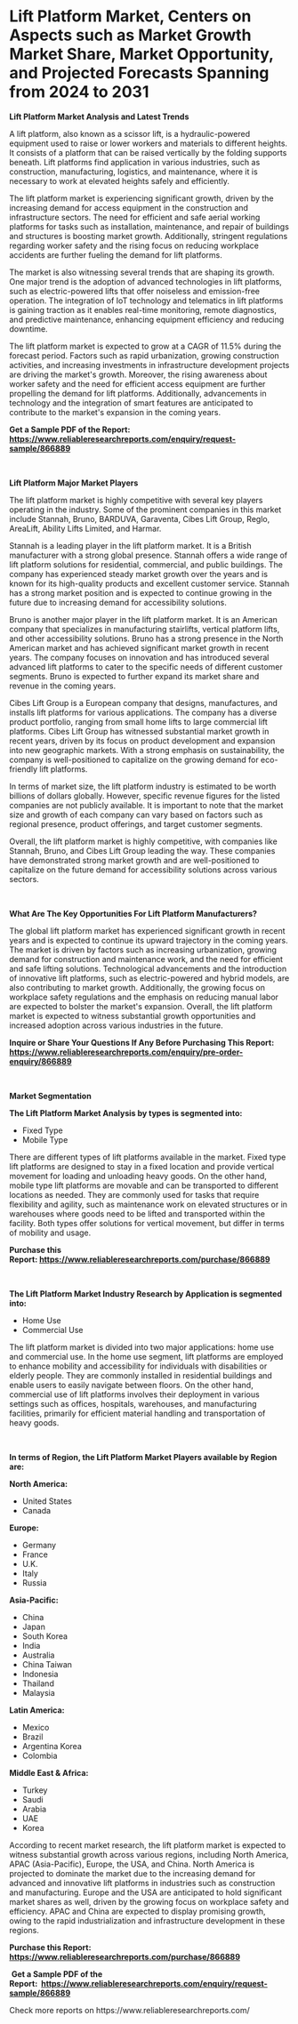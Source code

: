 <p><h1>Lift Platform Market, Centers on Aspects such as Market Growth Market Share, Market Opportunity, and Projected Forecasts Spanning from 2024 to 2031</h1></p><p><strong>Lift Platform Market Analysis and Latest Trends</strong></p>
<p><p>A lift platform, also known as a scissor lift, is a hydraulic-powered equipment used to raise or lower workers and materials to different heights. It consists of a platform that can be raised vertically by the folding supports beneath. Lift platforms find application in various industries, such as construction, manufacturing, logistics, and maintenance, where it is necessary to work at elevated heights safely and efficiently.</p><p>The lift platform market is experiencing significant growth, driven by the increasing demand for access equipment in the construction and infrastructure sectors. The need for efficient and safe aerial working platforms for tasks such as installation, maintenance, and repair of buildings and structures is boosting market growth. Additionally, stringent regulations regarding worker safety and the rising focus on reducing workplace accidents are further fueling the demand for lift platforms.</p><p>The market is also witnessing several trends that are shaping its growth. One major trend is the adoption of advanced technologies in lift platforms, such as electric-powered lifts that offer noiseless and emission-free operation. The integration of IoT technology and telematics in lift platforms is gaining traction as it enables real-time monitoring, remote diagnostics, and predictive maintenance, enhancing equipment efficiency and reducing downtime.</p><p>The lift platform market is expected to grow at a CAGR of 11.5% during the forecast period. Factors such as rapid urbanization, growing construction activities, and increasing investments in infrastructure development projects are driving the market's growth. Moreover, the rising awareness about worker safety and the need for efficient access equipment are further propelling the demand for lift platforms. Additionally, advancements in technology and the integration of smart features are anticipated to contribute to the market's expansion in the coming years.</p></p>
<p><strong>Get a Sample PDF of the Report:&nbsp; <a href="https://www.reliableresearchreports.com/enquiry/request-sample/866889">https://www.reliableresearchreports.com/enquiry/request-sample/866889</a></strong></p>
<p>&nbsp;</p>
<p><strong>Lift Platform Major Market Players</strong></p>
<p><p>The lift platform market is highly competitive with several key players operating in the industry. Some of the prominent companies in this market include Stannah, Bruno, BARDUVA, Garaventa, Cibes Lift Group, Reglo, AreaLift, Ability Lifts Limited, and Harmar.</p><p>Stannah is a leading player in the lift platform market. It is a British manufacturer with a strong global presence. Stannah offers a wide range of lift platform solutions for residential, commercial, and public buildings. The company has experienced steady market growth over the years and is known for its high-quality products and excellent customer service. Stannah has a strong market position and is expected to continue growing in the future due to increasing demand for accessibility solutions.</p><p>Bruno is another major player in the lift platform market. It is an American company that specializes in manufacturing stairlifts, vertical platform lifts, and other accessibility solutions. Bruno has a strong presence in the North American market and has achieved significant market growth in recent years. The company focuses on innovation and has introduced several advanced lift platforms to cater to the specific needs of different customer segments. Bruno is expected to further expand its market share and revenue in the coming years.</p><p>Cibes Lift Group is a European company that designs, manufactures, and installs lift platforms for various applications. The company has a diverse product portfolio, ranging from small home lifts to large commercial lift platforms. Cibes Lift Group has witnessed substantial market growth in recent years, driven by its focus on product development and expansion into new geographic markets. With a strong emphasis on sustainability, the company is well-positioned to capitalize on the growing demand for eco-friendly lift platforms.</p><p>In terms of market size, the lift platform industry is estimated to be worth billions of dollars globally. However, specific revenue figures for the listed companies are not publicly available. It is important to note that the market size and growth of each company can vary based on factors such as regional presence, product offerings, and target customer segments.</p><p>Overall, the lift platform market is highly competitive, with companies like Stannah, Bruno, and Cibes Lift Group leading the way. These companies have demonstrated strong market growth and are well-positioned to capitalize on the future demand for accessibility solutions across various sectors.</p></p>
<p>&nbsp;</p>
<p><strong>What Are The Key Opportunities For Lift Platform Manufacturers?</strong></p>
<p><p>The global lift platform market has experienced significant growth in recent years and is expected to continue its upward trajectory in the coming years. The market is driven by factors such as increasing urbanization, growing demand for construction and maintenance work, and the need for efficient and safe lifting solutions. Technological advancements and the introduction of innovative lift platforms, such as electric-powered and hybrid models, are also contributing to market growth. Additionally, the growing focus on workplace safety regulations and the emphasis on reducing manual labor are expected to bolster the market's expansion. Overall, the lift platform market is expected to witness substantial growth opportunities and increased adoption across various industries in the future.</p></p>
<p><strong>Inquire or Share Your Questions If Any Before Purchasing This Report: <a href="https://www.reliableresearchreports.com/enquiry/pre-order-enquiry/866889">https://www.reliableresearchreports.com/enquiry/pre-order-enquiry/866889</a></strong></p>
<p>&nbsp;</p>
<p><strong>Market Segmentation</strong></p>
<p><strong>The Lift Platform Market Analysis by types is segmented into:</strong></p>
<p><ul><li>Fixed Type</li><li>Mobile Type</li></ul></p>
<p><p>There are different types of lift platforms available in the market. Fixed type lift platforms are designed to stay in a fixed location and provide vertical movement for loading and unloading heavy goods. On the other hand, mobile type lift platforms are movable and can be transported to different locations as needed. They are commonly used for tasks that require flexibility and agility, such as maintenance work on elevated structures or in warehouses where goods need to be lifted and transported within the facility. Both types offer solutions for vertical movement, but differ in terms of mobility and usage.</p></p>
<p><strong>Purchase this Report:&nbsp;<a href="https://www.reliableresearchreports.com/purchase/866889">https://www.reliableresearchreports.com/purchase/866889</a></strong></p>
<p>&nbsp;</p>
<p><strong>The Lift Platform Market Industry Research by Application is segmented into:</strong></p>
<p><ul><li>Home Use</li><li>Commercial Use</li></ul></p>
<p><p>The lift platform market is divided into two major applications: home use and commercial use. In the home use segment, lift platforms are employed to enhance mobility and accessibility for individuals with disabilities or elderly people. They are commonly installed in residential buildings and enable users to easily navigate between floors. On the other hand, commercial use of lift platforms involves their deployment in various settings such as offices, hospitals, warehouses, and manufacturing facilities, primarily for efficient material handling and transportation of heavy goods.</p></p>
<p>&nbsp;</p>
<p><strong>In terms of Region, the Lift Platform Market Players available by Region are:</strong></p>
<p>
    <p> <strong> North America: </strong>
        <ul>
            <li>United States</li>
            <li>Canada</li>
        </ul>
        </p> 
    <p> <strong> Europe: </strong>
        <ul>
            <li>Germany</li>
            <li>France</li>
            <li>U.K.</li>
            <li>Italy</li>
            <li>Russia</li>
        </ul>
        </p> 
    <p> <strong> Asia-Pacific: </strong>
        <ul>
            <li>China</li>
            <li>Japan</li>
            <li>South Korea</li>
            <li>India</li>
            <li>Australia</li>
            <li>China Taiwan</li>
            <li>Indonesia</li>
            <li>Thailand</li>
            <li>Malaysia</li>
        </ul>
        </p> 
    <p> <strong> Latin America: </strong>
        <ul>
            <li>Mexico</li>
            <li>Brazil</li>
            <li>Argentina Korea</li>
            <li>Colombia</li>
        </ul>
        </p> 
    <p> <strong> Middle East & Africa: </strong>
        <ul>
            <li>Turkey</li>
            <li>Saudi</li>
            <li>Arabia</li>
            <li>UAE</li>
            <li>Korea</li>
        </ul>
    </p>
    </p>
<p><p>According to recent market research, the lift platform market is expected to witness substantial growth across various regions, including North America, APAC (Asia-Pacific), Europe, the USA, and China. North America is projected to dominate the market due to the increasing demand for advanced and innovative lift platforms in industries such as construction and manufacturing. Europe and the USA are anticipated to hold significant market shares as well, driven by the growing focus on workplace safety and efficiency. APAC and China are expected to display promising growth, owing to the rapid industrialization and infrastructure development in these regions.</p></p>
<p><strong>Purchase this Report: <a href="https://www.reliableresearchreports.com/purchase/866889">https://www.reliableresearchreports.com/purchase/866889</a></strong></p>
<p>&nbsp;<strong>Get a Sample PDF of the Report:&nbsp;&nbsp;<a href="https://www.reliableresearchreports.com/enquiry/request-sample/866889">https://www.reliableresearchreports.com/enquiry/request-sample/866889</a></strong></p>
<p><strong></strong></p>
<p>Check more reports on https://www.reliableresearchreports.com/</p>